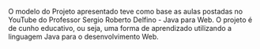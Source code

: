 O modelo do Projeto apresentado teve como base as aulas postadas no YouTube do Professor Sergio Roberto Delfino - Java para Web. O projeto é de cunho educativo, ou seja, uma forma de aprendizado utilizando a linguagem Java para o desenvolvimento Web.

